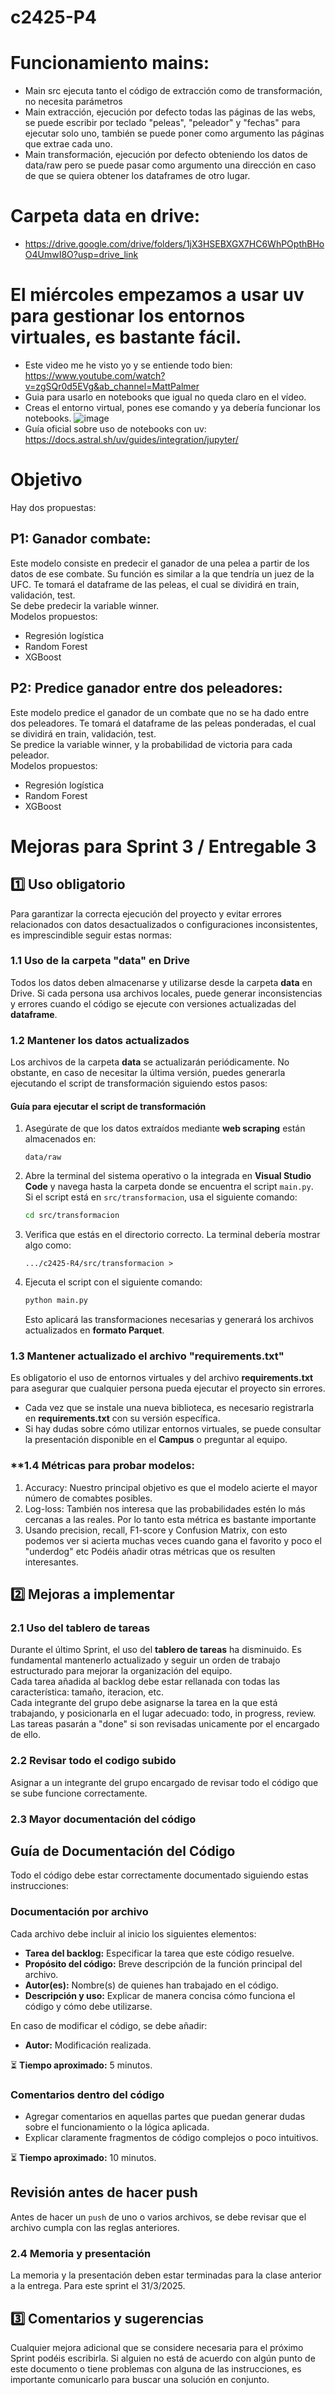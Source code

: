 # c2425-P4


# Funcionamiento mains:
  - Main src ejecuta tanto el código de extracción como de transformación, no necesita parámetros
  - Main extracción, ejecución por defecto todas las páginas de las webs, se puede escribir por teclado "peleas", "peleador" y "fechas" para ejecutar solo uno, también se puede poner como argumento las páginas que extrae cada   uno.
  - Main transformación, ejecución por defecto obteniendo los datos de data/raw pero se puede pasar como argumento una dirección en caso de que se quiera obtener los dataframes de otro lugar.
# Carpeta data en drive: 
- https://drive.google.com/drive/folders/1jX3HSEBXGX7HC6WhPOpthBHoO4UmwI8O?usp=drive_link

# El miércoles empezamos a usar uv para gestionar los entornos virtuales, es bastante fácil.
- Este video me he visto yo y se entiende todo bien: https://www.youtube.com/watch?v=zgSQr0d5EVg&ab_channel=MattPalmer
- Guia para usarlo en notebooks que igual no queda claro en el vídeo.
- Creas el entorno virtual, pones ese comando y ya debería funcionar los notebooks.
![image](https://github.com/user-attachments/assets/113b576e-d139-4682-9f43-ccf04eacf940)
- Guía oficial sobre uso de notebooks con uv: https://docs.astral.sh/uv/guides/integration/jupyter/


# **Objetivo**
Hay dos propuestas:
## **P1:** Ganador combate:
Este modelo consiste en predecir el ganador de una pelea a partir de los datos de ese combate. Su función es similar a la que tendría un juez de la UFC.
Te tomará el dataframe de las peleas, el cual se dividirá en train, validación, test.  
Se debe predecir la variable winner.  
Modelos propuestos:
- Regresión logística
- Random Forest
- XGBoost

## **P2:** Predice ganador entre dos peleadores:
Este modelo predice el ganador de un combate que no se ha dado entre dos peleadores. 
Te tomará el dataframe de las peleas ponderadas, el cual se dividirá en train, validación, test.  
Se predice la variable winner, y la probabilidad de victoria para cada peleador.  
Modelos propuestos:
- Regresión logística
- Random Forest
- XGBoost

# **Mejoras para Sprint 3 / Entregable 3**  

## **1️⃣ Uso obligatorio**  

Para garantizar la correcta ejecución del proyecto y evitar errores relacionados con datos desactualizados o configuraciones inconsistentes, es imprescindible seguir estas normas:  

### **1.1 Uso de la carpeta "data" en Drive**  
Todos los datos deben almacenarse y utilizarse desde la carpeta **data** en Drive. Si cada persona usa archivos locales, puede generar inconsistencias y errores cuando el código se ejecute con versiones actualizadas del **dataframe**.  

### **1.2 Mantener los datos actualizados**  
Los archivos de la carpeta **data** se actualizarán periódicamente. No obstante, en caso de necesitar la última versión, puedes generarla ejecutando el script de transformación siguiendo estos pasos:  

#### **Guía para ejecutar el script de transformación**  

1. Asegúrate de que los datos extraídos mediante **web scraping** están almacenados en:  
   ```
   data/raw
   ```
2. Abre la terminal del sistema operativo o la integrada en **Visual Studio Code** y navega hasta la carpeta donde se encuentra el script `main.py`.  
   Si el script está en `src/transformacion`, usa el siguiente comando:  
   ```sh
   cd src/transformacion
   ```
3. Verifica que estás en el directorio correcto. La terminal debería mostrar algo como:  
   ```
   .../c2425-R4/src/transformacion >
   ```
4. Ejecuta el script con el siguiente comando:  
   ```sh
   python main.py
   ```
   Esto aplicará las transformaciones necesarias y generará los archivos actualizados en **formato Parquet**.  

### **1.3 Mantener actualizado el archivo "requirements.txt"**  
Es obligatorio el uso de entornos virtuales y del archivo **requirements.txt** para asegurar que cualquier persona pueda ejecutar el proyecto sin errores.  

- Cada vez que se instale una nueva biblioteca, es necesario registrarla en **requirements.txt** con su versión específica.  
- Si hay dudas sobre cómo utilizar entornos virtuales, se puede consultar la presentación disponible en el **Campus** o preguntar al equipo.

### **1.4 Métricas para probar modelos:
1) Accuracy: Nuestro principal objetivo es que el modelo acierte el mayor número de comabtes posibles.
2) Log-loss: También nos interesa que las probabilidades estén lo más cercanas a las reales. Por lo tanto esta métrica es bastante importante
3) Usando precision, recall, F1-score y Confusion Matrix, con esto podemos ver si acierta muchas veces cuando gana el favorito y poco el "underdog" etc
Podéis añadir otras métricas que os resulten interesantes.

## **2️⃣ Mejoras a implementar**  

### **2.1 Uso del tablero de tareas**  
Durante el último Sprint, el uso del **tablero de tareas** ha disminuido. Es fundamental mantenerlo actualizado y seguir un orden de trabajo estructurado para mejorar la organización del equipo.  
Cada tarea añadida al backlog debe estar rellanada con todas las característica: tamaño, iteracion, etc.  
Cada integrante del grupo debe asignarse la tarea en la que está trabajando, y posicionarla en el lugar adecuado: todo, in progress, review.
Las tareas pasarán a "done" si son revisadas unicamente por el encargado de ello.

### **2.2 Revisar todo el codigo subido**
Asignar a un integrante del grupo encargado de revisar todo el código que se sube funcione correctamente.
### **2.3 Mayor documentación del código**
## Guía de Documentación del Código

Todo el código debe estar correctamente documentado siguiendo estas instrucciones:

### Documentación por archivo  
Cada archivo debe incluir al inicio los siguientes elementos:

- **Tarea del backlog:** Especificar la tarea que este código resuelve.  
- **Propósito del código:** Breve descripción de la función principal del archivo.  
- **Autor(es):** Nombre(s) de quienes han trabajado en el código.  
- **Descripción y uso:** Explicar de manera concisa cómo funciona el código y cómo debe utilizarse.  

En caso de modificar el código, se debe añadir:
- **Autor:** Modificación realizada.  

⏳ **Tiempo aproximado:** 5 minutos.

### Comentarios dentro del código  
- Agregar comentarios en aquellas partes que puedan generar dudas sobre el funcionamiento o la lógica aplicada.  
- Explicar claramente fragmentos de código complejos o poco intuitivos.  

⏳ **Tiempo aproximado:** 10 minutos.

## Revisión antes de hacer push  
Antes de hacer un `push` de uno o varios archivos, se debe revisar que el archivo cumpla con las reglas anteriores.

### **2.4 Memoria y presentación**
La memoria y la presentación deben estar terminadas para la clase anterior a la entrega. Para este sprint el 31/3/2025.  

## **3️⃣ Comentarios y sugerencias**  
Cualquier mejora adicional que se considere necesaria para el próximo Sprint podéis escribirla. Si alguien no está de acuerdo con algún punto de este documento o tiene problemas con alguna de las instrucciones, es importante comunicarlo para buscar una solución en conjunto.  
